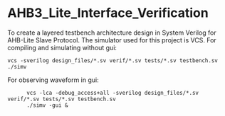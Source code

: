 # AHB3_Lite_Interface_Verification
To create a layered testbench architecture design in System Verilog for AHB-Lite Slave Protocol. The simulator used for this project is VCS. For compiling and simulating without gui:

    vcs -sverilog design_files/*.sv verif/*.sv tests/*.sv testbench.sv
    ./simv

For observing waveform in gui:

          vcs -lca -debug_access+all -sverilog design_files/*.sv verif/*.sv tests/*.sv testbench.sv
          ./simv -gui &
          
